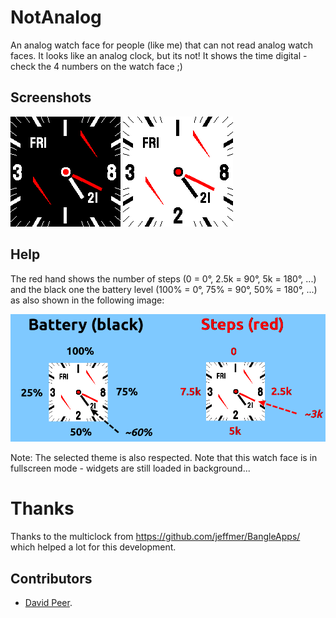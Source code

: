 # NotAnalog
An analog watch face for people (like me) that can not read analog watch faces.
It looks like an analog clock, but its not! It shows the time digital - check the
4 numbers on the watch face ;)

## Screenshots
![](screenshot_1.png)
![](screenshot_2.png)

## Help
The red hand shows the number of steps (0 = 0°, 2.5k = 90°, 5k = 180°, ...) and the
black one the battery level (100% = 0°, 75% = 90°, 50% = 180°, ...) as also shown
in the following image:

![](overview.png)

Note: The selected theme is also respected. Note that this watch face is in fullscreen
mode - widgets are still loaded in background...

# Thanks
Thanks to the multiclock from https://github.com/jeffmer/BangleApps/
which helped a lot for this development.

## Contributors
- [David Peer](https://github.com/peerdavid).